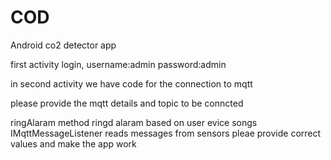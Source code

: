 # COD

Android co2 detector app


first activity login,
username:admin
password:admin

in second activity we have code for the connection to mqtt


please provide the mqtt details and topic to be conncted


ringAlaram method ringd alaram based on user evice songs
IMqttMessageListener reads messages from sensors
pleae provide correct values and make the app work

